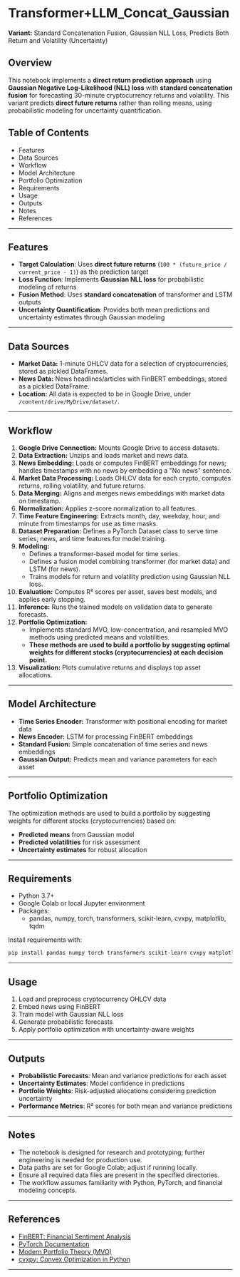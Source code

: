 # Transformer+LLM_Concat_Gaussian

**Variant:** Standard Concatenation Fusion, Gaussian NLL Loss, Predicts Both Return and Volatility (Uncertainty)

## Overview

This notebook implements a **direct return prediction approach** using **Gaussian Negative Log-Likelihood (NLL) loss** with **standard concatenation fusion** for forecasting 30-minute cryptocurrency returns and volatility. This variant predicts **direct future returns** rather than rolling means, using probabilistic modeling for uncertainty quantification.

## Table of Contents

- Features
- Data Sources
- Workflow
- Model Architecture
- Portfolio Optimization
- Requirements
- Usage
- Outputs
- Notes
- References

---

## Features

- **Target Calculation**: Uses **direct future returns** (`100 * (future_price / current_price - 1)`) as the prediction target
- **Loss Function**: Implements **Gaussian NLL loss** for probabilistic modeling of returns
- **Fusion Method**: Uses **standard concatenation** of transformer and LSTM outputs
- **Uncertainty Quantification**: Provides both mean predictions and uncertainty estimates through Gaussian modeling

---

## Data Sources

- **Market Data:** 1-minute OHLCV data for a selection of cryptocurrencies, stored as pickled DataFrames.
- **News Data:** News headlines/articles with FinBERT embeddings, stored as a pickled DataFrame.
- **Location:** All data is expected to be in Google Drive, under `/content/drive/MyDrive/dataset/`.

---

## Workflow

1. **Google Drive Connection:** Mounts Google Drive to access datasets.
2. **Data Extraction:** Unzips and loads market and news data.
3. **News Embedding:** Loads or computes FinBERT embeddings for news; handles timestamps with no news by embedding a "No news" sentence.
4. **Market Data Processing:** Loads OHLCV data for each crypto, computes returns, rolling volatility, and future returns.
5. **Data Merging:** Aligns and merges news embeddings with market data on timestamp.
6. **Normalization:** Applies z-score normalization to all features.
7. **Time Feature Engineering:** Extracts month, day, weekday, hour, and minute from timestamps for use as time masks.
8. **Dataset Preparation:** Defines a PyTorch Dataset class to serve time series, news, and time features for model training.
9. **Modeling:** 
    - Defines a transformer-based model for time series.
    - Defines a fusion model combining transformer (for market data) and LSTM (for news).
    - Trains models for return and volatility prediction using Gaussian NLL loss.
10. **Evaluation:** Computes R² scores per asset, saves best models, and applies early stopping.
11. **Inference:** Runs the trained models on validation data to generate forecasts.
12. **Portfolio Optimization:** 
    - Implements standard MVO, low-concentration, and resampled MVO methods using predicted means and volatilities.
    - **These methods are used to build a portfolio by suggesting optimal weights for different stocks (cryptocurrencies) at each decision point.**
13. **Visualization:** Plots cumulative returns and displays top asset allocations.

---

## Model Architecture

- **Time Series Encoder:** Transformer with positional encoding for market data
- **News Encoder:** LSTM for processing FinBERT embeddings
- **Standard Fusion:** Simple concatenation of time series and news embeddings
- **Gaussian Output:** Predicts mean and variance parameters for each asset

---

## Portfolio Optimization

The optimization methods are used to build a portfolio by suggesting weights for different stocks (cryptocurrencies) based on:
- **Predicted means** from Gaussian model
- **Predicted volatilities** for risk assessment
- **Uncertainty estimates** for robust allocation

---

## Requirements

- Python 3.7+
- Google Colab or local Jupyter environment
- Packages:
    - pandas, numpy, torch, transformers, scikit-learn, cvxpy, matplotlib, tqdm

Install requirements with:
```bash
pip install pandas numpy torch transformers scikit-learn cvxpy matplotlib tqdm
```

---

## Usage

1. Load and preprocess cryptocurrency OHLCV data
2. Embed news using FinBERT
3. Train model with Gaussian NLL loss
4. Generate probabilistic forecasts
5. Apply portfolio optimization with uncertainty-aware weights

---

## Outputs

- **Probabilistic Forecasts**: Mean and variance predictions for each asset
- **Uncertainty Estimates**: Model confidence in predictions
- **Portfolio Weights**: Risk-adjusted allocations considering prediction uncertainty
- **Performance Metrics**: R² scores for both mean and variance predictions

---

## Notes

- The notebook is designed for research and prototyping; further engineering is needed for production use.
- Data paths are set for Google Colab; adjust if running locally.
- Ensure all required data files are present in the specified directories.
- The workflow assumes familiarity with Python, PyTorch, and financial modeling concepts.

---

## References

- [FinBERT: Financial Sentiment Analysis](https://github.com/ProsusAI/finBERT)
- [PyTorch Documentation](https://pytorch.org/)
- [Modern Portfolio Theory (MVO)](https://en.wikipedia.org/wiki/Modern_portfolio_theory)
- [cvxpy: Convex Optimization in Python](https://www.cvxpy.org/)

--- 